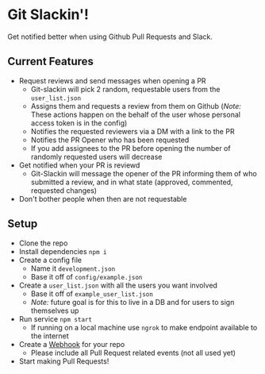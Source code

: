 # Git Slackin'!

Get notified better when using Github Pull Requests and Slack.

## Current Features

* Request reviews and send messages when opening a PR
  * Git-slackin will pick 2 random, requestable users from the `user_list.json`
  * Assigns them and requests a review from them on Github (_Note:_ These actions happen on the behalf of the user whose personal access token is in the config)
  * Notifies the requested reviewers via a DM with a link to the PR
  * Notifies the PR Opener who has been requested
  * If you add assignees to the PR before opening the number of randomly requested users will decrease
* Get notified when your PR is reviewd
  * Git-Slackin will message the opener of the PR informing them of who submitted a review, and in what state (approved, commented, requested changes)
* Don't bother people when then are not requestable

## Setup

* Clone the repo
* Install dependencies `npm i`
* Create a config file
  * Name it `development.json`
  * Base it off of `config/example.json`
* Create a `user_list.json` with all the users you want involved
  * Base it off of `example_user_list.json`
  * _Note:_ future goal is for this to live in a DB and for users to sign themselves up
* Run service `npm start`
  * If running on a local machine use `ngrok` to make endpoint available to the internet
* Create a [Webhook](https://developer.github.com/webhooks/creating/) for your repo
  * Please include all Pull Request related events (not all used yet)
* Start making Pull Requests!
